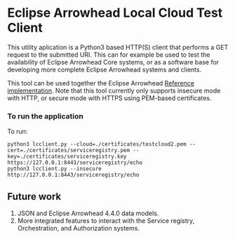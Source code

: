 # Eclipse Arrowhead Local Cloud Test Client
This utility aplication is a Python3 based HTTP(S) client that performs a GET request to the submitted URI. This can for example be used to test the availability of Eclipse Arrowhead Core systems, or as a software base for developing more complete Eclipse Arrowhead systems and clients.

This tool can be used together the Eclipse Arrowhead [Reference implementation](https://www.github.com/eclipse-arrowhead/core-java-spring).
Note that this tool currently only supports insecure mode with HTTP, or secure mode with HTTPS using PEM-based certificates.

### To run the application
To run:
```
python3 lcclient.py --cloud=./certificates/testcloud2.pem --cert=./certificates/serviceregistry.pem --key=./certificates/serviceregistry.key https://127.0.0.1:8443/serviceregistry/echo
python3 lcclient.py --insecure http://127.0.0.1:8443/serviceregistry/echo
```

## Future work
1. JSON and Eclipse Arrowhead 4.4.0 data models.
2. More integrated features to interact with the Service registry, Orchestration, and Authorization systems.


